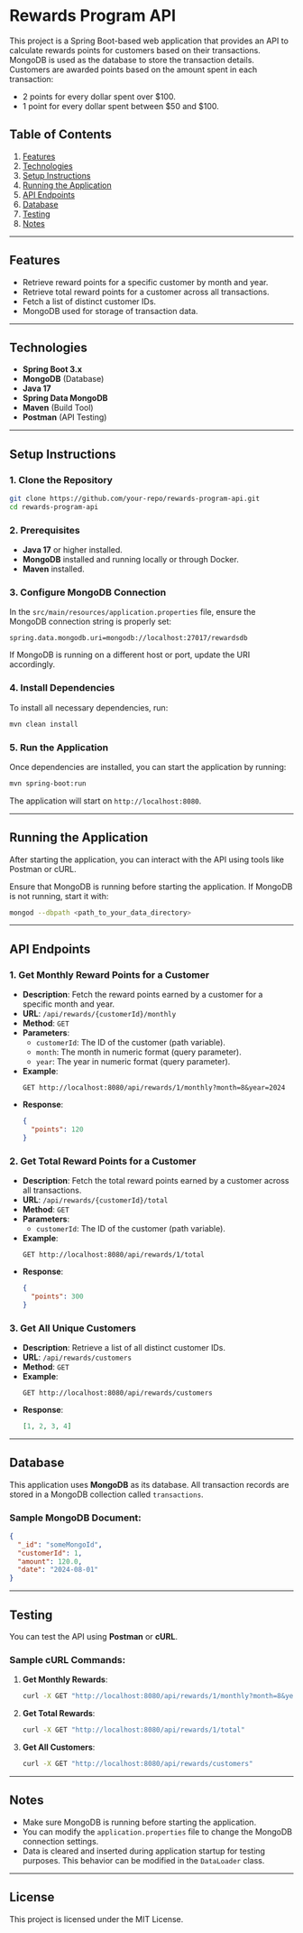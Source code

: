 # **Rewards Program API**

This project is a Spring Boot-based web application that provides an API to calculate rewards points for customers based on their transactions. MongoDB is used as the database to store the transaction details. Customers are awarded points based on the amount spent in each transaction:

- 2 points for every dollar spent over $100.
- 1 point for every dollar spent between $50 and $100.

## **Table of Contents**

1. [Features](#features)
2. [Technologies](#technologies)
3. [Setup Instructions](#setup-instructions)
4. [Running the Application](#running-the-application)
5. [API Endpoints](#api-endpoints)
6. [Database](#database)
7. [Testing](#testing)
8. [Notes](#notes)

---

## **Features**

- Retrieve reward points for a specific customer by month and year.
- Retrieve total reward points for a customer across all transactions.
- Fetch a list of distinct customer IDs.
- MongoDB used for storage of transaction data.

---

## **Technologies**

- **Spring Boot 3.x**
- **MongoDB** (Database)
- **Java 17**
- **Spring Data MongoDB**
- **Maven** (Build Tool)
- **Postman** (API Testing)

---

## **Setup Instructions**

### 1. **Clone the Repository**

```bash
git clone https://github.com/your-repo/rewards-program-api.git
cd rewards-program-api
```

### 2. **Prerequisites**

- **Java 17** or higher installed.
- **MongoDB** installed and running locally or through Docker.
- **Maven** installed.

### 3. **Configure MongoDB Connection**

In the `src/main/resources/application.properties` file, ensure the MongoDB connection string is properly set:

```properties
spring.data.mongodb.uri=mongodb://localhost:27017/rewardsdb
```

If MongoDB is running on a different host or port, update the URI accordingly.

### 4. **Install Dependencies**

To install all necessary dependencies, run:

```bash
mvn clean install
```

### 5. **Run the Application**

Once dependencies are installed, you can start the application by running:

```bash
mvn spring-boot:run
```

The application will start on `http://localhost:8080`.

---

## **Running the Application**

After starting the application, you can interact with the API using tools like Postman or cURL.

Ensure that MongoDB is running before starting the application. If MongoDB is not running, start it with:

```bash
mongod --dbpath <path_to_your_data_directory>
```

---

## **API Endpoints**

### 1. **Get Monthly Reward Points for a Customer**

- **Description**: Fetch the reward points earned by a customer for a specific month and year.
- **URL**: `/api/rewards/{customerId}/monthly`
- **Method**: `GET`
- **Parameters**:
  - `customerId`: The ID of the customer (path variable).
  - `month`: The month in numeric format (query parameter).
  - `year`: The year in numeric format (query parameter).
- **Example**:
  ```http
  GET http://localhost:8080/api/rewards/1/monthly?month=8&year=2024
  ```
- **Response**:
  ```json
  {
    "points": 120
  }
  ```

### 2. **Get Total Reward Points for a Customer**

- **Description**: Fetch the total reward points earned by a customer across all transactions.
- **URL**: `/api/rewards/{customerId}/total`
- **Method**: `GET`
- **Parameters**:
  - `customerId`: The ID of the customer (path variable).
- **Example**:
  ```http
  GET http://localhost:8080/api/rewards/1/total
  ```
- **Response**:
  ```json
  {
    "points": 300
  }
  ```

### 3. **Get All Unique Customers**

- **Description**: Retrieve a list of all distinct customer IDs.
- **URL**: `/api/rewards/customers`
- **Method**: `GET`
- **Example**:
  ```http
  GET http://localhost:8080/api/rewards/customers
  ```
- **Response**:
  ```json
  [1, 2, 3, 4]
  ```

---

## **Database**

This application uses **MongoDB** as its database. All transaction records are stored in a MongoDB collection called `transactions`.

### **Sample MongoDB Document**:

```json
{
  "_id": "someMongoId",
  "customerId": 1,
  "amount": 120.0,
  "date": "2024-08-01"
}
```

---

## **Testing**

You can test the API using **Postman** or **cURL**.

### **Sample cURL Commands**:

1. **Get Monthly Rewards**:

   ```bash
   curl -X GET "http://localhost:8080/api/rewards/1/monthly?month=8&year=2024"
   ```

2. **Get Total Rewards**:

   ```bash
   curl -X GET "http://localhost:8080/api/rewards/1/total"
   ```

3. **Get All Customers**:
   ```bash
   curl -X GET "http://localhost:8080/api/rewards/customers"
   ```

---

## **Notes**

- Make sure MongoDB is running before starting the application.
- You can modify the `application.properties` file to change the MongoDB connection settings.
- Data is cleared and inserted during application startup for testing purposes. This behavior can be modified in the `DataLoader` class.

---

## **License**

This project is licensed under the MIT License.

